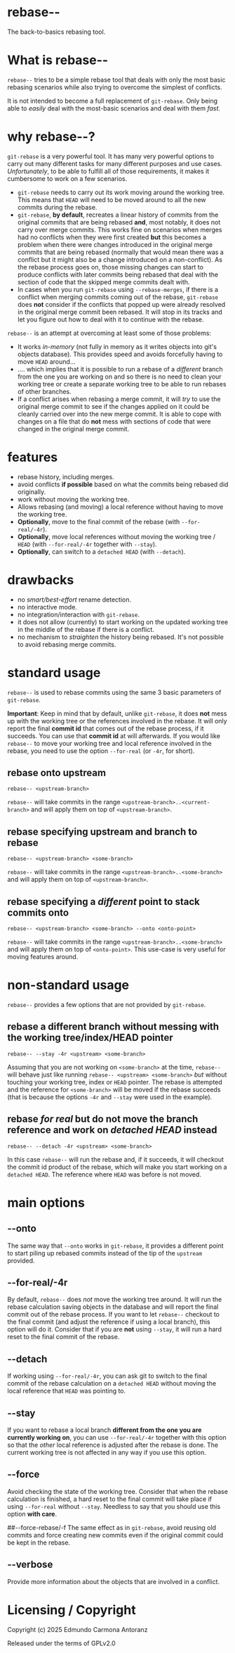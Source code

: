 # rebase--

The back-to-basics rebasing tool.


# What is rebase--

`rebase--` tries to be a simple rebase tool that
deals with only the most basic rebasing scenarios
while also trying to overcome the simplest of 
conflicts.

It is not intended to become a full replacement of `git-rebase`. Only
being able to _easily_ deal with the most-basic scenarios and deal with
them _fast_.


# why rebase--?
`git-rebase` is a very powerful tool. It has many very powerful options to carry out many
different tasks for many different purposes and use cases. _Unfortunately_, to be able to
fulfill all of those requirements, it makes it cumbersome to work on a few scenarios.

- `git-rebase` needs to carry out its work moving around the working tree. This means
  that `HEAD` will need to be moved around to all the new commits during the rebase.
- `git-rebase`, **by default**, recreates a linear history of commits from the original
  commits that are being rebased **and**, most notably, it does not carry over merge commits.
  This works fine on scenarios when merges had no conflicts when they were first created **but**
  this becomes a problem when there were changes introduced in the original merge commits that
  are being rebased (normally that would mean there was a conflict but it might also be a change
  introduced on a non-conflict). As the rebase process goes on, those missing changes can start
  to produce conflicts with later commits being rebased that deal with the section
  of code that the skipped merge commits dealt with.
- In cases when you run `git-rebase` using `--rebase-merges`, if there is a conflict when
  merging commits coming out of the rebase, `git-rebase` does **not** consider if the conflicts
  that popped up were already resolved in the original merge commit been rebased. It will stop in
  its tracks and let you figure out how to deal with it to continue with the rebase.

`rebase--` is an attempt at overcoming at least some of those problems:

- It works _in-memory_ (not fully in memory as it writes objects into git's objects database).
  This provides speed and avoids forcefully having to move `HEAD` around...
- .... which implies that it is possible to run a rebase of a _different_ branch from the one you
  are working on and so there is no need to clean your working tree or create a separate working
  tree to be able to run rebases of other branches.
- If a conflict arises when rebasing a merge commit, it will _try_ to use the original
  merge commit to see if the changes applied on it could be cleanly carried over into the
  new merge commit. It is able to cope with changes on a file that do **not** mess with
  sections of code that were changed in the original merge commit.


# features
- rebase history, including merges.
- avoid conflicts **if possible** based on what the commits being rebased did originally.
- work without moving the working tree.
- Allows rebasing (and moving) a local reference without having to move the working tree.
- **Optionally**, move to the final commit of the rebase (with `--for-real/-4r`).
- **Optionally**, move local references without moving the working tree / `HEAD` (with `--for-real/-4r`
  together with `--stay`).
- **Optionally**, can switch to a `detached HEAD` (with `--detach`).


# drawbacks
- no _smart/best-effort_ rename detection.
- no interactive mode.
- no integration/interaction with `git-rebase`.
- it does not allow (currently) to start working on the updated working tree
  in the middle of the rebase if there is a conflict.
- no mechanism to _straighten_ the history being rebased. It's not possible to
  avoid rebasing merge commits.


# standard usage

`rebase--` is used to rebase commits using the same 3 basic parameters of `git-rebase`.

**Important**: Keep in mind that by default, unlike `git-rebase`, it does **not** mess up
with the working tree or the references involved in the rebase. It will only report the final
**commit id** that comes out of the rebase process, if it succeeds. You can use that **commit id**
at will afterwards. If you would like `rebase--` to move your working tree and local reference involved
in the rebase, you need to use the option `--for-real` (or `-4r`, for short).

## rebase onto upstream
```
rebase-- <upstream-branch>
```
`rebase--` will take commits in the range `<upstream-branch>..<current-branch>` and will
apply them on top of `<upstream-branch>`.

## rebase specifying upstream and branch to rebase
```
rebase-- <upstream-branch> <some-branch>
```
`rebase--` will take commits in the range `<upstream-branch>..<some-branch>` and will
apply them on top of `<upstream-branch>`.

## rebase specifying a _different_ point to stack commits onto
```
rebase-- <upstream-branch> <some-branch> --onto <onto-point>
```
`rebase--` will take commits in the range `<upstream-branch>..<some-branch>` and will
apply them on top of `<onto-point>`. This use-case is very useful for moving features around.


# non-standard usage
`rebase--` provides a few options that are not provided by `git-rebase`.

## rebase a different branch without messing with the working tree/index/HEAD pointer
```
rebase-- --stay -4r <upstream> <some-branch>
```
Assuming that you are not working on `<some-branch>` at the time, `rebase--` will behave just like
running `rebase-- <upstream> <some-branch>` _but_ without touching your working tree, index or
`HEAD` pointer. The rebase is attempted and the reference for `<some-branch>` will be moved if the
rebase succeeds (that is because the options `-4r` and `--stay` were used in the example).

## rebase _for real_ but do not move the branch reference and work on _detached HEAD_ instead
```
rebase-- --detach -4r <upstream> <some-branch>
```
In this case `rebase--` will run the rebase and, if it succeeds, it will checkout the commit id
product of the rebase, which will make you start working on a `detached HEAD`. The reference where
`HEAD` was before is not moved.


# main options

## --onto
The same way that `--onto` works in `git-rebase`, it provides a different point
to start piling up rebased commits instead of the tip of the `upstream` provided.

## --for-real/-4r
By default, `rebase--` does _not_ move the working tree around. It will run the
rebase calculation saving objects in the database and will report the final commit
out of the rebase process. If you want to let `rebase--` checkout to the final commit
(and adjust the reference if using a local branch), this option will do it. Consider that
if you are **not** using `--stay`, it will run a hard reset to the final commit of the rebase.

## --detach
If working using `--for-real/-4r`, you can ask git to switch to the final commit of the rebase
calculation on a `detached HEAD` without moving the local reference that `HEAD` was pointing to.

## --stay
If you want to rebase a local branch **different from the one you are currently working on**,
you can use `--for-real/-4r` together with this option so that the _other_ local reference is adjusted
after the rebase is done. The current working tree is not affected in any way if you use this option.

## --force
Avoid checking the state of the working tree. Consider that when the rebase calculation is finished, a hard
reset to the final commit will take place if using `--for-real` without `--stay`. Needless to say that
you should use this option **with care**.

##--force-rebase/-f
The same effect as in `git-rebase`, avoid reusing old commits and force creating new commits even if
the original commit could be kept in the rebase.

## --verbose
Provide more information about the objects that are involved in a conflict.

# Licensing / Copyright
Copyright (c) 2025 Edmundo Carmona Antoranz

Released under the terms of GPLv2.0

